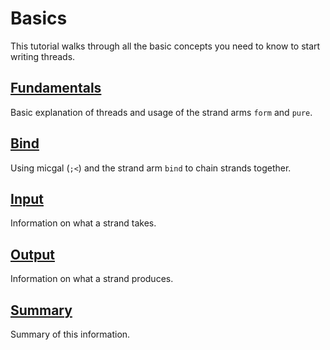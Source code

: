 # Basics

This tutorial walks through all the basic concepts you need to know to
start writing threads.

## [Fundamentals](fundamentals)

Basic explanation of threads and usage of the strand arms `form` and `pure`.

## [Bind](bind)

Using micgal (`;<`) and the strand arm `bind` to chain strands together.

## [Input](input)

Information on what a strand takes.

## [Output](output)

Information on what a strand produces.

## [Summary](summary)

Summary of this information.

